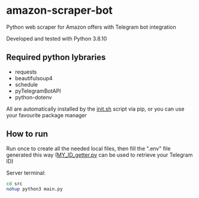 # amazon-scraper-bot

Python web scraper for Amazon offers with Telegram bot integration

Developed and tested with Python 3.8.10


## Required python lybraries

- requests
- beautifulsoup4
- schedule
- pyTelegramBotAPI
- python-dotenv

All are automatically installed by the [init.sh](init.sh) script via pip, or you can use your favourite package manager


## How to run

Run once to create all the needed local files, then fill the ".env" file generated this way ([MY_ID_getter.py](src/MY_ID_getter.py) can be used to retrieve your Telegram ID)

Server terminal:
```sh
cd src
nohup python3 main.py
```